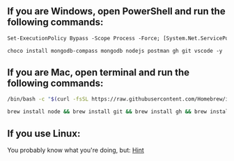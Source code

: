 ## If you are Windows, open PowerShell and run the following commands:
```ps
Set-ExecutionPolicy Bypass -Scope Process -Force; [System.Net.ServicePointManager]::SecurityProtocol = [System.Net.ServicePointManager]::SecurityProtocol -bor 3072; iex ((New-Object System.Net.WebClient).DownloadString('https://community.chocolatey.org/install.ps1'))
```

```ps
choco install mongodb-compass mongodb nodejs postman gh git vscode -y
```

## If you are Mac, open terminal and run the following commands:
```sh
/bin/bash -c "$(curl -fsSL https://raw.githubusercontent.com/Homebrew/install/HEAD/install.sh)"
```
```sh
brew install node && brew install git && brew install gh && brew install --cask visual-studio-code && brew install --cask postman && brew install --cask mongodb-compass && brew tap mongodb/brew && brew install mongodb-community
```
## If you use Linux:
You probably know what you're doing, but:
<a href="https://nick3point5.github.io/hint/">Hint</a>




